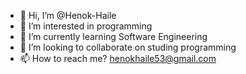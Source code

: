 - 👋 Hi, I’m @Henok-Haile
- 👀 I’m interested in programming
- 🌱 I’m currently learning Software Engineering
- 💞️ I’m looking to collaborate on studing programming
- 📫 How to reach me? henokhaile53@gmail.com
